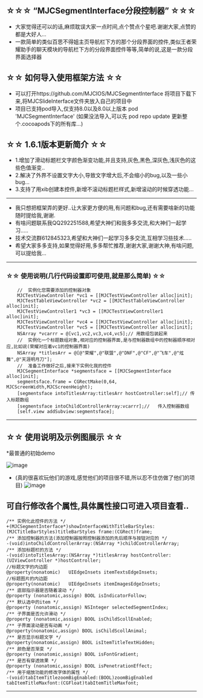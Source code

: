 ## ☆☆☆ “MJCSegmentInterface分段控制器” ☆☆☆
* 大家觉得还可以的话,麻烦耽误大家一点时间,点个赞点个星吧.谢谢大家,点赞的都是大好人...
* 一款简单的类似百思不得姐主页导航栏下方的那个分段界面的控件,类似王者荣耀助手的聊天模块的导航栏下方的分段界面控件等等,简单的说,这是一款分段界面选择器

## ☆☆ 如何导入使用框架方法 ☆☆
* 可以打开https://github.com/MJCIOS/MJCSegmentInterface 将项目下载下来,将MJCSlideInterface文件夹放入自己的项目中
* 项目已支持pod导入,仅支持8.0以及8.0以上版本 pod 'MJCSegmentInterface' (如果没法导入,可以先 pod repo update 更新整个.cocoapods下的所有库...)

## ☆☆ 1.6.1版本更新简介 ☆☆
* 1.增加了滑动标题栏文字颜色渐变功能,并且支持,灰色,黑色,深灰色,浅灰色的这些色值渐变..
* 2.解决了外界不设置文字大小,导致文字增大后,不会缩小的bug,以及一些小bug...
* 3.支持了用xib创建本控件,新增不滚动标题栏样式,新增滚动的时候穿透功能...

---------------------------------------------------------------------------------------------------------------
* 我只想把框架弄的更好..让大家更方便的用,有问题和bug,还有需要啥新的功能随时提给我,谢谢.
* 有啥问题联系我QQ292251588,希望大神们和我多多交流,和大神们一起学习.....
* 技术交流群612845323,希望和大神们一起学习多多交流,互相学习些技术.....
* 希望大家多多支持,如果觉得好用,多多帮忙推荐,谢谢大家,谢谢大神,有啥问题,可以提给我...


---------------------------------------------------------------------------------------------------------------

### ☆☆ 使用说明(几行代码设置即可使用,就是那么简单) ☆☆

        //  实例化您需要添加的控制器对象
        MJCTestViewController *vc1 = [[MJCTestViewController alloc]init];
        MJCTestTableViewController *vc2 = [[MJCTestTableViewController alloc]init];
        MJCTestViewController1 *vc3 = [[MJCTestViewController1 alloc]init];
        MJCTestViewController *vc4 = [[MJCTestViewController alloc]init];
        MJCTestViewController *vc5 = [[MJCTestViewController alloc]init];
        NSArray *vcarrr = @[vc1,vc2,vc3,vc4,vc5];// 用数组包装起来
        //  实例化一个标题数组对象,相对应的控制器界面,是与控制器数组中的控制器顺序相对应,比如说(荣耀对应着vc1的控制器界面)
        NSArray *titlesArr = @[@"荣耀",@"联盟",@"DNF",@"CF",@"飞车",@"炫舞",@"天涯明月刀"];
        //  准备工作做好之后,接来下实例化我的控件
        MJCSegmentInterface *segmentsface = [[MJCSegmentInterface alloc]init];
        segmentsface.frame = CGRectMake(0,64, MJCScreenWidth,MJCScreenHeight);
        [segmentsface intoTitlesArray:titlesArr hostController:self];// 传入标题数组
        [segmentsface intoChildControllerArray:vcarrr];//   传入控制器数组
        [self.view addSubview:segmentsface];

---------------------------------------------------------------------------------------------------------------

## ☆☆ 使用说明及示例图展示 ☆☆

*最普通的初始demo

![image](https://github.com/MJCIOS/MJCSegmentInterface/raw/master/MJCSegmentInterface/MJCSegmentInterface/Others/demo0.gif)


* (真的很喜欢玩他们的游戏,感觉他们的项目很不错,所以忍不住仿做了他们的项目)
![image](https://github.com/MJCIOS/MJCSegmentInterface/raw/master/MJCSegmentInterface/MJCSegmentInterface/Others/xiangmu2.gif)

        
## 可自行修改各个属性,具体属性接口可进入项目查看..

    /** 实例化此控件的方法 */
    +(MJCSegmentInterface*)showInterfaceWithTitleBarStyles:(MJCTitleBarStyles)titleBarStyles frame:(CGRect)frame;
    /** 添加控制器的方法(添加控制器按照控制器添加的先后顺序与按钮对应的 */
    -(void)intoChildControllerArray:(NSArray *)childControllerArray;
    /** 添加标题栏的方法 */
    -(void)intoTitlesArray:(NSArray *)titlesArray hostController:(UIViewController *)hostController;
    //标题文字的内边距
    @property(nonatomic)   UIEdgeInsets itemTextsEdgeInsets;
    //标题图片的内边距
    @property(nonatomic)   UIEdgeInsets itemImagesEdgeInsets;
    /** 底部指示器是否随着滚动 */
    @property (nonatomic,assign) BOOL isIndicatorFollow;
    /** 默认选中的item */
    @property (nonatomic,assign) NSInteger selectedSegmentIndex;
    /** 子界面是否允许滑动 */
    @property (nonatomic,assign) BOOL isChildScollEnabled;
    /** 子界面滚动是否有动画 */
    @property(nonatomic,assign) BOOL isChildScollAnimal;
    /** 是否显示标题文字 */
    @property(nonatomic,assign) BOOL isItemTitleTextHidden;
    /** 颜色是否渐变 */
    @property (nonatomic,assign) BOOL isFontGradient;
    /** 是否有穿透效果 */
    @property (nonatomic,assign) BOOL isPenetrationEffect;
    /** 用于缩放功能的修改字体的属性 */
    -(void)tabItemTitlezoomBigEnabled:(BOOL)zoomBigEnabled tabItemTitleMaxfont:(CGFloat)tabItemTitleMaxfont;

---------------------------------------------------------------------------------------------------------------
